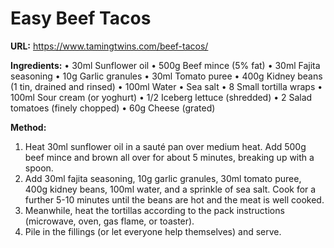 # Easy Beef Tacos

**URL:** https://www.tamingtwins.com/beef-tacos/


**Ingredients:**
• 30ml Sunflower oil
• 500g Beef mince (5% fat)
• 30ml Fajita seasoning
• 10g Garlic granules
• 30ml Tomato puree
• 400g Kidney beans (1 tin, drained and rinsed)
• 100ml Water
• Sea salt
• 8 Small tortilla wraps
• 100ml Sour cream (or yoghurt)
• 1/2 Iceberg lettuce (shredded)
• 2 Salad tomatoes (finely chopped)
• 60g Cheese (grated)

**Method:**
1. Heat 30ml sunflower oil in a sauté pan over medium heat. Add 500g beef mince and brown all over for about 5 minutes, breaking up with a spoon.
2. Add 30ml fajita seasoning, 10g garlic granules, 30ml tomato puree, 400g kidney beans, 100ml water, and a sprinkle of sea salt. Cook for a further 5-10 minutes until the beans are hot and the meat is well cooked.
3. Meanwhile, heat the tortillas according to the pack instructions (microwave, oven, gas flame, or toaster).
4. Pile in the fillings (or let everyone help themselves) and serve.